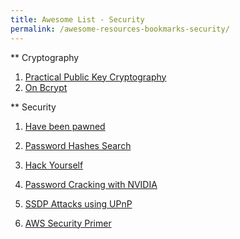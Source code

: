 ```yaml
---
title: Awesome List - Security
permalink: /awesome-resources-bookmarks-security/
---
```

** Cryptography
1. [Practical Public Key Cryptography](https://hackaday.com/2017/10/18/practical-public-key-cryptography/)
1. [On Bcrypt](https://www.usenix.org/legacy/events/usenix99/provos/provos_html/index.html)

** Security
1. [Have been pawned](https://haveibeenpwned.com/)
1. [Password Hashes Search](https://hashes.org/search.php)

1. [Hack Yourself](https://blog.codinghorror.com/hacker-hack-thyself/)
1. [Password Cracking with NVIDIA](https://www.servethehome.com/password-cracking-with-8x-nvidia-gtx-1080-ti-gpus/)
1. [SSDP Attacks using UPnP](https://blog.cloudflare.com/ssdp-100gbps/)
1. [AWS Security Primer](https://cloudonaut.io/aws-security-primer/)

